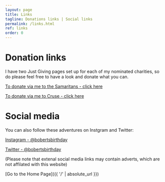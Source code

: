 ```yaml
---
layout: page
title: Links
tagline: Donations links | Social links
permalink: /links.html
ref: links
order: 0
---
```


# Donation links

I have two Just Giving pages set up for each of my nominated charities, so do please feel free to have a look and donate what you can.

[To donate via me to the Samaritans - click here](https://www.justgiving.com/fundraising/skeddy-samaritans)

[To donate via me to Cruse - click here](https://www.justgiving.com/fundraising/skeddy-cruse)

# Social media

You can also follow these adventures on Instgram and Twitter:

[Instagram - @bobertsbirthday](https://www.instagram.com/bobertsbirthday)

[Twitter - @bobertsbirthday](https://twitter.com/BobertsBirthday)

(Please note that extenal social media links may contain adverts, which are not affilated with this website)

[Go to the Home Page]({{ '/' | absolute_url }})
